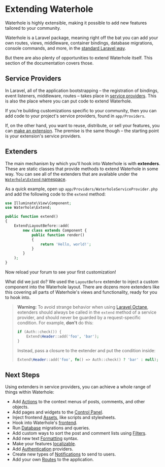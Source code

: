# Extending Waterhole

Waterhole is highly extensible, making it possible to add new features tailored to your community.

Waterhole is a Laravel package, meaning right off the bat you can add your own routes, views, middleware, container bindings, database migrations, console commands, and more, in the [standard Laravel way](https://laravel.com/docs/10.x).

But there are also plenty of opportunities to extend Waterhole itself. This section of the documentation covers those.

## Service Providers

In Laravel, all of the application bootstrapping – the registration of bindings, event listeners, middleware, routes – takes place in [service providers](https://laravel.com/docs/10.x/providers). This is also the place where you can put code to extend Waterhole.

If you're building customizations specific to your community, then you can add code to your project's service providers, found in `app/Providers`.

If, on the other hand, you want to reuse, distribute, or sell your features, you can [make an extension](./distribution.md). The premise is the same though – the starting point is your extension's service providers.

## Extenders

The main mechanism by which you'll hook into Waterhole is with **extenders**. These are static classes that provide methods to extend Waterhole in some way. You can see all of the extenders that are available under the [`Waterhole\Extend` namespace](reference://Waterhole/Extend.html).

As a quick example, open up `app/Providers/WaterholeServiceProvider.php` and add the following code to the `extend` method:

```php
use Illuminate\View\Component;
use Waterhole\Extend;

public function extend()
{
    Extend\LayoutBefore::add(
        new class extends Component {
            public function render()
            {
                return 'Hello, world!';
            }
        }
    );
}
```

Now reload your forum to see your first customization!

What did we just do? We used the `LayoutBefore` extender to inject a custom component into the Waterhole layout. There are dozens more extenders like this covering all parts of Waterhole's views and functionality, ready for you to hook into.

> **Warning:** To avoid strange behavior when using [Laravel Octane](https://laravel.com/docs/10.x/octane), extenders should always be called in the `extend` method of a service provider, and should never be guarded by a request-specific condition. For example, **don't** do this:
>
> ```php
> if (Auth::check()) {
>     Extend\Header::add('foo', 'bar');
> }
> ```
>
> Instead, pass a closure to the extender and put the condition inside:
>
> ```php
> Extend\Header::add('foo', fn() => Auth::check() ? 'bar' : null);
> ```

## Next Steps

Using extenders in service providers, you can achieve a whole range of things within Waterhole:

-   Add [Actions](./actions.md) to the context menus of posts, comments, and other objects.
-   Add pages and widgets to the [Control Panel](./cp.md).
-   Inject frontend [Assets](./assets.md), like scripts and stylesheets.
-   Hook into Waterhole's [frontend](./frontend.md).
-   Run [Database](./database.md) migrations and queries.
-   Add custom ways to sort the post and comment lists using [Filters](./filters.md).
-   Add new text [Formatting](./formatting.md) syntax.
-   Make your features [localizable](./internationalization.md).
-   Add [Authentication](./authentication.md) providers.
-   Create new types of [Notifications](./notifications.md) to send to users.
-   Add your own [Routes](./routes.md) to the application.
